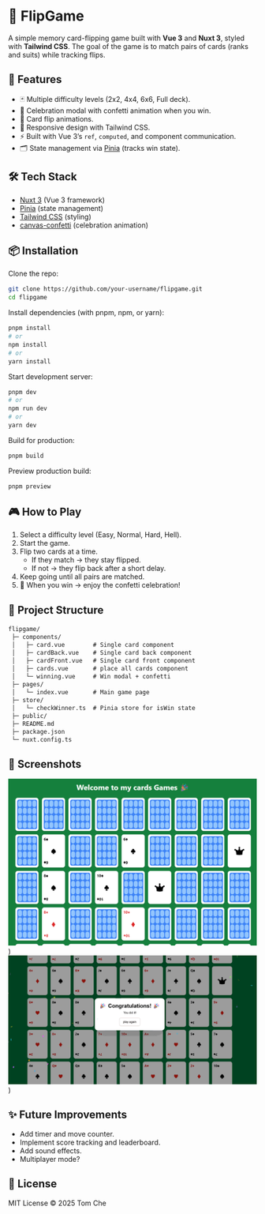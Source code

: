 # 🎴 FlipGame

A simple memory card-flipping game built with **Vue 3** and **Nuxt 3**, styled with **Tailwind CSS**. The goal of the game is to match pairs of cards (ranks and suits) while tracking flips.  

## 🚀 Features  
- 🃏 Multiple difficulty levels (2x2, 4x4, 6x6, Full deck).  
- 🎉 Celebration modal with confetti animation when you win.  
- 🔄 Card flip animations.  
- 📱 Responsive design with Tailwind CSS.  
- ⚡ Built with Vue 3’s `ref`, `computed`, and component communication.  
- 🗂️ State management via [Pinia](https://pinia.vuejs.org/) (tracks win state).  

## 🛠️ Tech Stack  
- [Nuxt 3](https://nuxt.com/) (Vue 3 framework)  
- [Pinia](https://pinia.vuejs.org/) (state management)  
- [Tailwind CSS](https://tailwindcss.com/) (styling)  
- [canvas-confetti](https://www.npmjs.com/package/canvas-confetti) (celebration animation)  

## 📦 Installation  

Clone the repo:  
```bash
git clone https://github.com/your-username/flipgame.git
cd flipgame
```

Install dependencies (with pnpm, npm, or yarn):  
```bash
pnpm install
# or
npm install
# or
yarn install
```

Start development server:  
```bash
pnpm dev
# or
npm run dev
# or
yarn dev
```

Build for production:  
```bash
pnpm build
```

Preview production build:  
```bash
pnpm preview
```

## 🎮 How to Play  
1. Select a difficulty level (Easy, Normal, Hard, Hell).  
2. Start the game.  
3. Flip two cards at a time.  
   - If they match → they stay flipped.  
   - If not → they flip back after a short delay.  
4. Keep going until all pairs are matched.  
5. 🎉 When you win → enjoy the confetti celebration!  

## 📂 Project Structure  
```
flipgame/
 ├─ components/
 │   ├─ card.vue        # Single card component
 │   ├─ cardBack.vue    # Single card back component
 │   ├─ cardFront.vue   # Single card front component
 │   ├─ cards.vue       # place all cards component
 │   └─ winning.vue     # Win modal + confetti
 ├─ pages/
 │   └─ index.vue       # Main game page
 ├─ store/
 │   └─ checkWinner.ts  # Pinia store for isWin state
 ├─ public/
 ├─ README.md
 ├─ package.json
 └─ nuxt.config.ts
```

## 📸 Screenshots  
![Game Screenshot](./public/screenshot/gameboard.png))
![Winner Screenshot](./public/screenshot/winner.gif))

## ✨ Future Improvements  
- Add timer and move counter.  
- Implement score tracking and leaderboard.  
- Add sound effects.
- Multiplayer mode?  

## 📜 License  
MIT License © 2025 Tom Che

